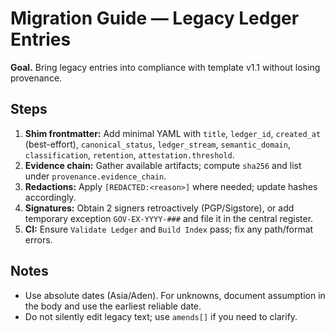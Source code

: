 # Migration Guide — Legacy Ledger Entries

**Goal.** Bring legacy entries into compliance with template v1.1 without losing provenance.

## Steps
1) **Shim frontmatter:** Add minimal YAML with `title`, `ledger_id`, `created_at` (best-effort), `canonical_status`, `ledger_stream`, `semantic_domain`, `classification`, `retention`, `attestation.threshold`.
2) **Evidence chain:** Gather available artifacts; compute `sha256` and list under `provenance.evidence_chain`.
3) **Redactions:** Apply `[REDACTED:<reason>]` where needed; update hashes accordingly.
4) **Signatures:** Obtain 2 signers retroactively (PGP/Sigstore), or add temporary exception `GOV-EX-YYYY-###` and file it in the central register.
5) **CI:** Ensure `Validate Ledger` and `Build Index` pass; fix any path/format errors.

## Notes
- Use absolute dates (Asia/Aden). For unknowns, document assumption in the body and use the earliest reliable date.
- Do not silently edit legacy text; use `amends[]` if you need to clarify.